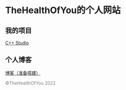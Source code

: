 # TheHealthOfYou的个人网站
## 我的项目
<a href="./C++ Studio/index.html">C++ Studio</a><br/>
## 个人博客
<a href="./blog/index.html">博客（准备搭建）</a>
<p style="color:grey;">©TheHealthOfYou 2022</p>
